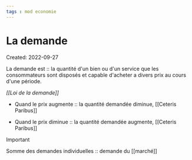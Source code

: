 ```yaml
---
tags : mod economie
---
```

# La demande
Created: 2022-09-27

La demande est :: la quantité d'un bien ou d'un service que les consommateurs sont disposés et capable d'acheter a divers prix au cours d'une période.
<!--SR:!2023-11-14,68,210-->


*[[Loi de la demande]]*
- Quand le prix augmente :: la quantité demandée diminue, [[Ceteris Paribus]]
<!--SR:!2023-11-08,62,190-->

- Quand le prix diminue :: la quantité demandée augmente, [[Ceteris Paribus]]
<!--SR:!2023-11-12,66,230-->


> [!important]
> Somme des demandes individuelles :: demande du [[marché]]
<!--SR:!2023-10-25,48,210-->

